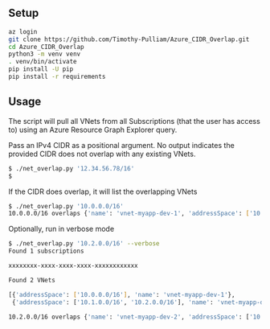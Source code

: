 ## Setup

```bash
az login
git clone https://github.com/Timothy-Pulliam/Azure_CIDR_Overlap.git
cd Azure_CIDR_Overlap
python3 -m venv venv
. venv/bin/activate
pip install -U pip
pip install -r requirements
```

## Usage

The script will pull all VNets from all Subscriptions (that the user has access to)
using an Azure Resource Graph Explorer query.

Pass an IPv4 CIDR as a positional argument. No output indicates the provided CIDR does not overlap with any existing VNets.

```bash
$ ./net_overlap.py '12.34.56.78/16'
$
```

If the CIDR does overlap, it will list the overlapping VNets

```bash
$ ./net_overlap.py '10.0.0.0/16'
10.0.0.0/16 overlaps {'name': 'vnet-myapp-dev-1', 'addressSpace': ['10.0.0.0/16']}
```

Optionally, run in verbose mode

```bash
$ ./net_overlap.py '10.2.0.0/16' --verbose
Found 1 subscriptions

xxxxxxxx-xxxx-xxxx-xxxx-xxxxxxxxxxxx

Found 2 VNets

[{'addressSpace': ['10.0.0.0/16'], 'name': 'vnet-myapp-dev-1'},
 {'addressSpace': ['10.1.0.0/16', '10.2.0.0/16'], 'name': 'vnet-myapp-dev-2'}]

10.2.0.0/16 overlaps {'name': 'vnet-myapp-dev-2', 'addressSpace': ['10.1.0.0/16', '10.2.0.0/16']}
```
